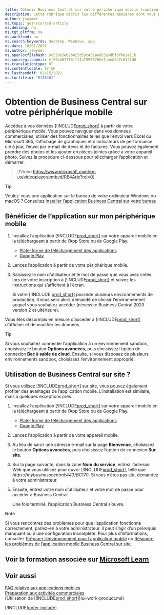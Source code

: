 ```yaml
---
title: Obtenir Business Central sur votre périphérique mobile (contient une vidéo)
description: Cette rubrique décrit les différentes manières dont vous pouvez afficher et modifier vos données Business Central, les envoyer vers Excel et plus encore sur votre téléphone ou votre tablette.
author: jswymer
ms.topic: get-started-article
ms.devlang: na
ms.tgt_pltfrm: na
ms.workload: na
ms.search.keywords: desktop, Windows, app
ms.date: 10/01/2021
ms.author: jswymer
ms.openlocfilehash: 9c550c5e62b025d59c451aed83a6dbf6f0e1e11b
ms.sourcegitcommit: ef80c461713fff1a75998766e7a4ed3a7c6121d0
ms.translationtype: HT
ms.contentlocale: fr-CH
ms.lasthandoff: 02/15/2022
ms.locfileid: "8138481"
---
```

# <a name="getting-business-central-on-your-mobile-device"></a>Obtention de Business Central sur votre périphérique mobile

Accédez à vos données [!INCLUDE[prod_short](includes/prod_short.md)] à partir de votre périphérique mobile. Vous pouvez naviguer dans vos données commerciales, utiliser des fonctionnalités telles que l’envoi vers Excel ou Microsoft 365, l’affichage de graphiques et d’indicateurs de performance clé à jour, l’envoi par e-mail de devis et de factures. Vous pouvez également prendre des photos et les ajouter en pièces jointes grâce à votre appareil photo. Suivez la procédure ci-dessous pour télécharger l’application et démarrer.

> [!Video https://www.microsoft.com/en-us/videoplayer/embed/RE4Arje?rel=0]

> [!TIP]
> Voulez-vous une application sur le bureau de votre ordinateur Windows ou macOS ? Consultez [Installer l’application Business Central sur votre bureau](install-desktop-app.md).

## <a name="get-the-app-on-my-mobile-device"></a>Bénéficier de l’application sur mon périphérique mobile

1. Installez l’application [!INCLUDE[prod_short](includes/prod_short.md)] sur votre appareil mobile en la téléchargeant à partir de l’App Store ou de Google Play.  
   - [Plate-forme de téléchargement des applications](https://go.microsoft.com/fwlink/?LinkId=734847)
   - [Google Play](https://go.microsoft.com/fwlink/?LinkId=734849)
2. Lancez l’application à partir de votre périphérique mobile.
3. Saisissez le nom d’utilisateur et le mot de passe que vous avez créés lors de votre inscription à [!INCLUDE[prod_short](includes/prod_short.md)] et suivez les instructions qui s’affichent à l’écran.

    Si votre [!INCLUDE [prod_short](includes/prod_short.md)] possède plusieurs environnements de production, il vous sera alors demandé de choisir l’environnement auquel vous souhaitez accéder (nécessite Business Central 2020 version 2 et ultérieure).

Vous êtes désormais en mesure d’accéder à [!INCLUDE[prod_short](includes/prod_short.md)], d’afficher et de modifier les données.  

> [!TIP]
> Si vous souhaitez connecter l’application à un environnement sandbox, choisissez le bouton **Options avancées**, puis choisissez l’option de connexion **Bac à sable de cloud**. Ensuite, si vous disposez de plusieurs environnements sandbox, choisissez l’environnement approprié.

## <a name="using-business-central-on-premises"></a>Utilisation de Business Central sur site ?

Si vous utilisez [!INCLUDE[prod_short](includes/prod_short.md)] sur site, vous pouvez également profiter des avantages de l’application mobile. L’installation est similaire, mais à quelques exceptions près.

1. Installez l’application [!INCLUDE[prod_short](includes/prod_short.md)] sur votre appareil mobile en la téléchargeant à partir de l’App Store ou de Google Play.  

   - [Plate-forme de téléchargement des applications](https://go.microsoft.com/fwlink/?LinkId=734847)
   - [Google Play](https://go.microsoft.com/fwlink/?LinkId=734849)
2. Lancez l’application à partir de votre appareil mobile.
3. Au lieu de saisir une adresse e-mail sur la page **Bienvenue**, choisissez le bouton **Options avancées**, puis choisissez l’option de connexion **Sur site**.
4. Sur la page suivante, dans la zone **Nom du service**, entrez l’adresse Web que vous utilisez pour ouvrir [!INCLUDE[prod_short](includes/prod_short.md)], telle que *https://mybusinesscentral:443/BC170*. Si vous n’êtes pas sûr, demandez à votre administrateur.
5. Ensuite, entrez votre nom d’utilisateur et votre mot de passe pour accéder à Business Central.

   Une fois terminé, l’application Business Central s’ouvre.

> [!NOTE]
> Si vous rencontrez des problèmes pour que l’application fonctionne correctement, parlez-en à votre administrateur. Il peut s’agir d’un prérequis manquant ou d’une configuration incomplète. Pour plus d’informations, consultez [Préparer l’environnement pour l’application mobile](/dynamics365/business-central/dev-itpro/deployment/install-business-central-app#prereqs) ou [Résoudre les problèmes de l’application mobile Business Central sur site](/dynamics365/business-central/dev-itpro/developer/devenv-troubleshooting-the-mobile-app).

## <a name="see-related-training-at-microsoft-learn"></a>Voir la formation associée sur [Microsoft Learn](/learn/modules/alternative-interfaces-dynamics-365-business-central/index)

## <a name="see-also"></a>Voir aussi

[FAQ relative aux applications mobiles](ui-mobile-faq.yml)  
[Préparation aux activités commerciales](ui-get-ready-business.md)  
[Utilisation de [!INCLUDE[prod_short](includes/prod_short.md)]](ui-work-product.md)  


[!INCLUDE[footer-include](includes/footer-banner.md)]